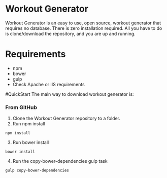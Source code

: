 # Workout Generator
Workout Generator is an easy to use, open source, workout generator that requires no database. There is zero installation required. All you have to do is clone/download the repository, and you are up and running.

# Requirements
- npm
- bower
- gulp
- Check Apache or IIS requirements

#QuickStart
The main way to download workout generator is: 
### From GitHub
1. Clone the Workout Generator repository to a folder.
2. Run npm install
```
npm install
```
3. Run bower install
```
bower install
```
4. Run the copy-bower-dependencies gulp task
```
gulp copy-bower-dependencies
```